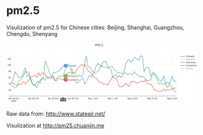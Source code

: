 # pm2.5 

Visulization of pm2.5 for Chinese cities: Beijing, Shanghai, Guangzhou, Chengdu, Shenyang

![](pm25.png)

Raw data from:
http://www.stateair.net/

Visulization at
http://pm25.chuanjin.me
